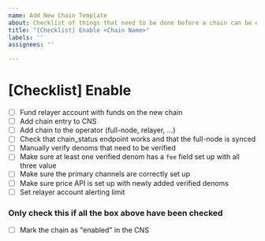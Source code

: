 ```yaml
---
name: Add New Chain Template
about: Checklist of things that need to be done before a chain can be enabled
title: "[Checklist] Enable <Chain Name>"
labels: ''
assignees: ''

---
```


# [Checklist] Enable <Chain Name>

- [ ] Fund relayer account with funds on the new chain 
- [ ] Add chain entry to CNS
- [ ] Add chain to the operator (full-node, relayer, ...)
- [ ] Check that chain_status endpoint works and that the full-node is synced 
- [ ] Manually verify denoms that need to be verified
- [ ] Make sure at least one verified denom has a `fee` field set up with all three value  
- [ ] Make sure the primary channels are correctly set up 
- [ ] Make sure price API is set up with newly added verified denoms 
- [ ] Set relayer account alerting limit 

### Only check this if all the box above have been checked

- [ ] Mark the chain as "enabled" in the CNS
